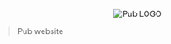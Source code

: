 <p align="center">
  <img src="https://avatars3.githubusercontent.com/u/9377219?v=4&s=300" alt="Pub LOGO" />
</p>

> Pub website
